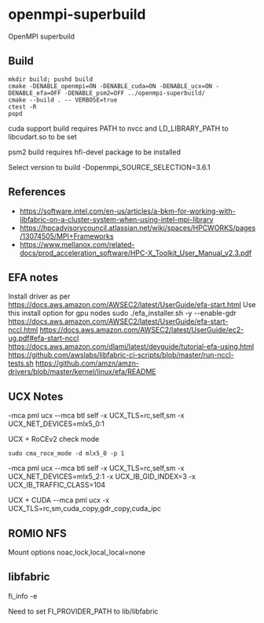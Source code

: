 # openmpi-superbuild
OpenMPI superbuild

## Build

```
mkdir build; pushd build
cmake -DENABLE_openmpi=ON -DENABLE_cuda=ON -DENABLE_ucx=ON -DENABLE_efa=OFF -DENABLE_psm2=OFF ../openmpi-superbuild/
cmake --build . -- VERBOSE=true
ctest -R
popd
```

cuda support build requires PATH to nvcc and LD_LIBRARY_PATH to libcudart.so to be set

psm2 build requires hfi-devel package to be installed 

Select version to build -Dopenmpi_SOURCE_SELECTION=3.6.1

## References

- https://software.intel.com/en-us/articles/a-bkm-for-working-with-libfabric-on-a-cluster-system-when-using-intel-mpi-library
- https://hpcadvisorycouncil.atlassian.net/wiki/spaces/HPCWORKS/pages/13074505/MPI+Frameworks
- https://www.mellanox.com/related-docs/prod_acceleration_software/HPC-X_Toolkit_User_Manual_v2.3.pdf


## EFA notes

Install driver as per
https://docs.aws.amazon.com/AWSEC2/latest/UserGuide/efa-start.html
Use this install option for gpu nodes
sudo ./efa_installer.sh -y --enable-gdr
https://docs.aws.amazon.com/AWSEC2/latest/UserGuide/efa-start-nccl.html
https://docs.aws.amazon.com/AWSEC2/latest/UserGuide/ec2-ug.pdf#efa-start-nccl
https://docs.aws.amazon.com/dlami/latest/devguide/tutorial-efa-using.html
https://github.com/awslabs/libfabric-ci-scripts/blob/master/run-nccl-tests.sh
https://github.com/amzn/amzn-drivers/blob/master/kernel/linux/efa/README

## UCX Notes

-mca pml ucx --mca btl self -x UCX_TLS=rc,self,sm -x UCX_NET_DEVICES=mlx5_0:1

UCX + RoCEv2
check mode 

```
sudo cma_roce_mode -d mlx5_0 -p 1
```

-mca pml ucx --mca btl self -x UCX_TLS=rc,self,sm -x UCX_NET_DEVICES=mlx5_2:1 -x UCX_IB_GID_INDEX=3 -x UCX_IB_TRAFFIC_CLASS=104

UCX + CUDA
--mca pml ucx -x UCX_TLS=rc,sm,cuda_copy,gdr_copy,cuda_ipc

## ROMIO NFS

Mount options noac,lock,local_local=none

## libfabric

fi_info  -e

Need to set FI_PROVIDER_PATH to lib/libfabric

